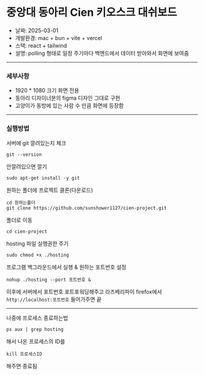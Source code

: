 # 중앙대 동아리 Cien 키오스크 대쉬보드

- 날짜: 2025-03-01
- 개발환경: mac + bun + vite + vercel
- 스택: react + tailwind
- 설명: polling 형태로 일정 주기마다 백엔드에서 데이터 받아와서 화면에 보여줌

---

### 세부사항

- 1920 \* 1080 크기 화면 전용
- 동아리 디자이너분의 figma 디자인 그대로 구현
- 고양이가 동방에 있는 사람 수 만큼 화면에 등장함

---

### 실행방법

서버에 git 깔려있는지 체크

```shell
git --version
```

안깔려있으면 깔기

```shell
sudo apt-get install -y git
```

원하는 폴더에 프로젝트 클론(다운로드)

```shell
cd 원하는폴더
git clone https://github.com/sunshower1127/cien-project.git
```

폴더로 이동

```shell
cd cien-project
```

hosting 파일 실행권한 주기

```shell
sudo chmod +x ./hosting
```

프로그램 백그라운드에서 실행
& 원하는 포트번호 설정

```shell
nohup ./hosting --port 포트번호 &
```

이후에 서버에서 포트번호 포트포워딩해주고
라즈베리파이 firefox에서 `http://localhost:포트번호` 들어가주면 끝

---

나중에 프로세스 종료하는법

```shell
ps aux | grep hosting
```

해서 나온 프로세스의 ID를

```shell
kill 프로세스ID
```

해주면 종료됨
